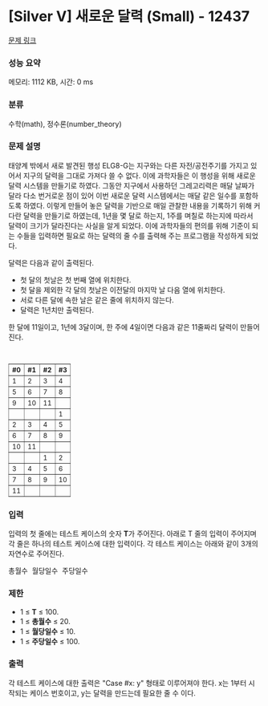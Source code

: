 # [Silver V] 새로운 달력 (Small) - 12437 

[문제 링크](https://www.acmicpc.net/problem/12437) 

### 성능 요약

메모리: 1112 KB, 시간: 0 ms

### 분류

수학(math), 정수론(number_theory)

### 문제 설명

<p>태양계 밖에서 새로 발견된 행성 ELG8-G는 지구와는 다른 자전/공전주기를 가지고 있어서 지구의 달력을 그대로 가져다 쓸 수 없다. 이에 과학자들은 이 행성을 위해 새로운 달력 시스템을 만들기로 하였다. 그동안 지구에서 사용하던 그레고리력은 매달 날짜가 달라 다소 번거로운 점이 있어 이번 새로운 달력 시스템에서는 매달 같은 일수를 포함하도록 하였다. 이렇게 만들어 놓은 달력을 기반으로 매일 관찰한 내용을 기록하기 위해 커다란 달력을 만들기로 하였는데, 1년을 몇 달로 하는지, 1주를 며칠로 하는지에 따라서 달력이 크기가 달라진다는 사실을 알게 되었다. 이에 과학자들의 편의를 위해 기준이 되는 수들을 입력하면 필요로 하는 달력의 줄 수를 출력해 주는 프로그램을 작성하게 되었다.</p>

<p>달력은 다음과 같이 출력된다.</p>

<ul>
	<li>첫 달의 첫날은 첫 번째 열에 위치한다.</li>
	<li>첫 달을 제외한 각 달의 첫날은 이전달의 마지막 날 다음 열에 위치한다.</li>
	<li>서로 다른 달에 속한 날은 같은 줄에 위치하지 않는다.</li>
	<li>달력은 1년치만 출력된다.</li>
</ul>

<p> </p>

<p>한 달에 11일이고, 1년에 3달이며, 한 주에 4일이면 다음과 같은 11줄짜리 달력이 만들어진다.</p>

<pre>
 </pre>

<table border="1" style="border-collapse:collapse; border-width:0pt; font-size:small; margin:0px; padding:0px; vertical-align:top">
	<tbody>
		<tr>
			<th style="vertical-align:top">#0 </th>
			<th style="vertical-align:top">#1 </th>
			<th style="vertical-align:top">#2 </th>
			<th style="vertical-align:top">#3</th>
		</tr>
		<tr>
			<td style="vertical-align:top">1</td>
			<td style="vertical-align:top">2</td>
			<td style="vertical-align:top">3</td>
			<td style="vertical-align:top">4</td>
		</tr>
		<tr>
			<td style="vertical-align:top">5</td>
			<td style="vertical-align:top">6</td>
			<td style="vertical-align:top">7</td>
			<td style="vertical-align:top">8</td>
		</tr>
		<tr>
			<td style="vertical-align:top">9</td>
			<td style="vertical-align:top">10</td>
			<td style="vertical-align:top">11</td>
			<td style="vertical-align:top"> </td>
		</tr>
		<tr>
			<td style="vertical-align:top"> </td>
			<td style="vertical-align:top"> </td>
			<td style="vertical-align:top"> </td>
			<td style="vertical-align:top">1</td>
		</tr>
		<tr>
			<td style="vertical-align:top">2</td>
			<td style="vertical-align:top">3</td>
			<td style="vertical-align:top">4</td>
			<td style="vertical-align:top">5</td>
		</tr>
		<tr>
			<td style="vertical-align:top">6</td>
			<td style="vertical-align:top">7</td>
			<td style="vertical-align:top">8</td>
			<td style="vertical-align:top">9</td>
		</tr>
		<tr>
			<td style="vertical-align:top">10</td>
			<td style="vertical-align:top">11</td>
			<td style="vertical-align:top"> </td>
			<td style="vertical-align:top"> </td>
		</tr>
		<tr>
			<td style="vertical-align:top"> </td>
			<td style="vertical-align:top"> </td>
			<td style="vertical-align:top">1</td>
			<td style="vertical-align:top">2</td>
		</tr>
		<tr>
			<td style="vertical-align:top">3</td>
			<td style="vertical-align:top">4</td>
			<td style="vertical-align:top">5</td>
			<td style="vertical-align:top">6</td>
		</tr>
		<tr>
			<td style="vertical-align:top">7</td>
			<td style="vertical-align:top">8</td>
			<td style="vertical-align:top">9</td>
			<td style="vertical-align:top">10</td>
		</tr>
		<tr>
			<td style="vertical-align:top">11</td>
			<td style="vertical-align:top"> </td>
			<td style="vertical-align:top"> </td>
			<td style="vertical-align:top"> </td>
		</tr>
	</tbody>
</table>

### 입력 

 <p>입력의 첫 줄에는 테스트 케이스의 숫자 <strong>T</strong>가 주어진다. 아래로 T 줄의 입력이 주어지며 각 줄은 하나의 테스트 케이스에 대한 입력이다. 각 테스트 케이스는 아래와 같이 3개의 자연수로 주어진다.</p>

<pre>총월수 월당일수 주당일수</pre>

<h3>제한</h3>

<ul>
	<li>1 ≤ <strong>T</strong> ≤ 100.</li>
	<li>1 ≤ <strong>총월수</strong> ≤ 20.</li>
	<li>1 ≤ <strong>월당일수</strong> ≤ 10.</li>
	<li>1 ≤ <strong>주당일수</strong> ≤ 100.</li>
</ul>

### 출력 

 <p>각 테스트 케이스에 대한 출력은 "Case #x: y" 형태로 이루어져야 한다. x는 1부터 시작되는 케이스 번호이고, y는 달력을 만드는데 필요한 줄 수 이다.</p>

